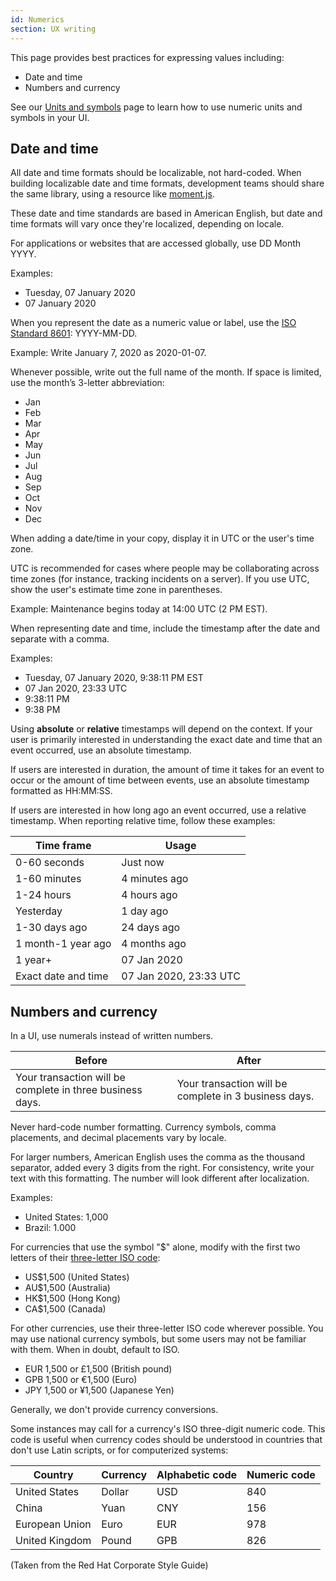 ```yaml
---
id: Numerics
section: UX writing
---
```


This page provides best practices for expressing values including:

- Date and time
- Numbers and currency

See our [Units and symbols](/design-guidelines/content/units-and-symbols) page to learn how to use numeric units and symbols in your UI.

## Date and time
All date and time formats should be localizable, not hard-coded. When building localizable date and time formats, development teams should share the same library, using a resource like [moment.js](http://momentjs.com/).  

These date and time standards are based in American English, but date and time formats will vary once they're localized, depending on locale.

For applications or websites that are accessed globally, use DD Month YYYY.

Examples:
- Tuesday, 07 January 2020
- 07 January 2020

When you represent the date as a numeric value or label, use the [ISO Standard 8601](https://www.iso.org/iso-8601-date-and-time-format.html): YYYY-MM-DD.

Example: Write January 7, 2020 as 2020-01-07.

Whenever possible, write out the full name of the month. If space is limited, use the month’s 3-letter abbreviation:

- Jan
- Feb
- Mar
- Apr
- May
- Jun
- Jul
- Aug
- Sep
- Oct
- Nov
- Dec

When adding a date/time in your copy, display it in UTC or the user's time zone. 

UTC is recommended for cases where people may be collaborating across time zones (for instance, tracking incidents on a server). If you use UTC, show the user's estimate time zone in parentheses.

Example: Maintenance begins today at 14:00 UTC (2 PM EST).

When representing date and time, include the timestamp after the date and separate with a comma.

Examples:
- Tuesday, 07 January 2020, 9:38:11 PM EST
- 07 Jan 2020, 23:33 UTC
- 9:38:11 PM
- 9:38 PM

Using **absolute** or **relative** timestamps will depend on the context. If your user is primarily interested in understanding the exact date and time that an event occurred, use an absolute timestamp.

If users are interested in duration, the amount of time it takes for an event to occur or the amount of time between events, use an absolute timestamp formatted as HH:MM:SS.

If users are interested in how long ago an event occurred, use a relative timestamp. When reporting relative time, follow these examples:

<div class="ws-content-table">
  
| **Time frame**      | **Usage**              |
|---------------------|------------------------|
| 0-60 seconds        | Just now               |
| 1-60 minutes        | 4 minutes ago          |
| 1-24 hours          | 4 hours ago            |
| Yesterday           | 1 day ago              |
| 1-30 days ago       | 24 days ago            |
| 1 month-1 year ago  | 4 months ago           |
| 1 year+             | 07 Jan 2020            |
| Exact date and time | 07 Jan 2020, 23:33 UTC |

</div>

## Numbers and currency
In a UI, use numerals instead of written numbers. 

<div class="ws-content-table">
  
| **Before**      | **After**              |
|---------------------|------------------------|
| Your transaction will be complete in three business days.      | Your transaction will be complete in 3 business days.              |

Never hard-code number formatting. Currency symbols, comma placements, and decimal placements vary by locale.

</div>

For larger numbers, American English uses the comma as the thousand separator, added every 3 digits from the right. For consistency, write your text with this formatting. The number will look different after localization.  

Examples: 

- United States: 1,000
- Brazil: 1.000

For currencies that use the symbol "$" alone, modify with the first two letters of their [three-letter ISO code](https://www.iso.org/iso-4217-currency-codes.html):

- US$1,500 (United States)
- AU$1,500 (Australia)
- HK$1,500 (Hong Kong)
- CA$1,500 (Canada)

For other currencies, use their three-letter ISO code wherever possible. You may use national currency symbols, but some users may not be familiar with them. When in doubt, default to ISO. 

- EUR 1,500 or £1,500 (British pound)
- GPB 1,500 or €1,500 (Euro)
- JPY 1,500 or ¥1,500 (Japanese Yen)

Generally, we don't provide currency conversions.

Some instances may call for a currency's ISO three-digit numeric code. This code is useful when currency codes should be understood in countries that don't use Latin scripts, or for computerized systems:

| **Country**        | **Currency** | **Alphabetic code** | **Numeric code** |
|----------------|----------|-----------------|--------------|
| United States  | Dollar   | USD             | 840          |
| China          | Yuan     | CNY             | 156          |
| European Union | Euro     | EUR             | 978          |
| United Kingdom | Pound    | GPB             | 826          |


(Taken from the Red Hat Corporate Style Guide)
